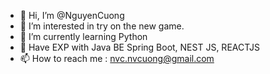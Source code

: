 - 👋 Hi, I’m @NguyenCuong
- 👀 I’m interested in try on the new game.
- 🌱 I’m currently learning Python
- 🚀 Have EXP with Java BE Spring Boot, NEST JS, REACTJS
- 📫 How to reach me : nvc.nvcuong@gmail.com

<!---
NguyenCuong-hi/NguyenCuong-hi is a ✨ special ✨ repository because its `README.md` (this file) appears on your GitHub profile.
You can click the Preview link to take a look at your changes.
--->
